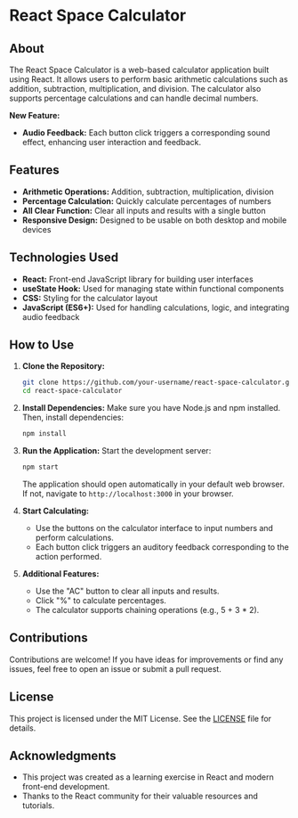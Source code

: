 # React Space Calculator

## About
The React Space Calculator is a web-based calculator application built using React. It allows users to perform basic arithmetic calculations such as addition, subtraction, multiplication, and division. The calculator also supports percentage calculations and can handle decimal numbers.

**New Feature:**  
- **Audio Feedback:** Each button click triggers a corresponding sound effect, enhancing user interaction and feedback.

## Features
- **Arithmetic Operations:** Addition, subtraction, multiplication, division
- **Percentage Calculation:** Quickly calculate percentages of numbers
- **All Clear Function:** Clear all inputs and results with a single button
- **Responsive Design:** Designed to be usable on both desktop and mobile devices

## Technologies Used
- **React:** Front-end JavaScript library for building user interfaces
- **useState Hook:** Used for managing state within functional components
- **CSS:** Styling for the calculator layout
- **JavaScript (ES6+):** Used for handling calculations, logic, and integrating audio feedback

## How to Use
1. **Clone the Repository:**
   ```bash
   git clone https://github.com/your-username/react-space-calculator.git
   cd react-space-calculator
   ```

2. **Install Dependencies:**
   Make sure you have Node.js and npm installed. Then, install dependencies:
   ```bash
   npm install
   ```

3. **Run the Application:**
   Start the development server:
   ```bash
   npm start
   ```
   The application should open automatically in your default web browser. If not, navigate to `http://localhost:3000` in your browser.

4. **Start Calculating:**
   - Use the buttons on the calculator interface to input numbers and perform calculations.
   - Each button click triggers an auditory feedback corresponding to the action performed.

5. **Additional Features:**
   - Use the "AC" button to clear all inputs and results.
   - Click "%" to calculate percentages.
   - The calculator supports chaining operations (e.g., 5 + 3 * 2).

## Contributions
Contributions are welcome! If you have ideas for improvements or find any issues, feel free to open an issue or submit a pull request.

## License
This project is licensed under the MIT License. See the [LICENSE](LICENSE) file for details.

## Acknowledgments
- This project was created as a learning exercise in React and modern front-end development.
- Thanks to the React community for their valuable resources and tutorials.
